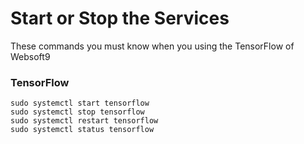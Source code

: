 # Start or Stop the Services

These commands you must know when you using the TensorFlow of Websoft9

### TensorFlow

```shell
sudo systemctl start tensorflow
sudo systemctl stop tensorflow
sudo systemctl restart tensorflow
sudo systemctl status tensorflow

```
